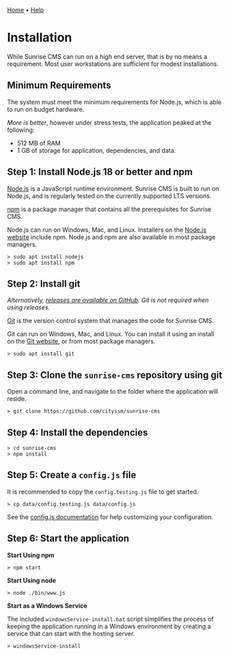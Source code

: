 [Home](https://cityssm.github.io/sunrise-cms/)
•
[Help](https://cityssm.github.io/sunrise-cms/docs/)

# Installation

While Sunrise CMS can run on a high end server, that is by no means a requirement.
Most user workstations are sufficient for modest installations.

## Minimum Requirements

The system must meet the minimum requirements for Node.js,
which is able to run on budget hardware.

_More is better_, however under stress tests,
the application peaked at the following:

- 512 MB of RAM
- 1 GB of storage for application, dependencies, and data.

## Step 1: Install Node.js 18 or better and npm

[Node.js](https://nodejs.org) is a JavaScript runtime environment.
Sunrise CMS is built to run on Node.js, and is regularly tested on the currently supported LTS versions.

[npm](https://www.npmjs.com/) is a package manager that contains all the prerequisites
for Sunrise CMS.

Node.js can run on Windows, Mac, and Linux.
Installers on the [Node.js website](https://nodejs.org) include npm.
Node.js and npm are also available in most package managers.

    > sudo apt install nodejs
    > sudo apt install npm

## Step 2: Install git

_Alternatively, [releases are available on GitHub](https://github.com/cityssm/sunrise-cms/releases). Git is not required when using releases._

[Git](https://git-scm.com/) is the version control system that manages the
code for Sunrise CMS.

Git can run on Windows, Mac, and Linux.
You can install it using an install on the [Git website](https://git-scm.com/),
or from most package managers.

    > sudo apt install git

## Step 3: Clone the `sunrise-cms` repository using git

Open a command line, and navigate to the folder where the application will reside.

    > git clone https://github.com/cityssm/sunrise-cms

## Step 4: Install the dependencies

    > cd sunrise-cms
    > npm install

## Step 5: Create a `config.js` file

It is recommended to copy the `config.testing.js` file to get started.

    > cp data/config.testing.js data/config.js

See the [config.js documentation](configJs.md) for help customizing
your configuration.

## Step 6: Start the application

**Start Using npm**

    > npm start

**Start Using node**

    > node ./bin/www.js

**Start as a Windows Service**

The included `windowsService-install.bat` script simplifies
the process of keeping the application running in a Windows environment
by creating a service that can start with the hosting server.

    > windowsService-install

